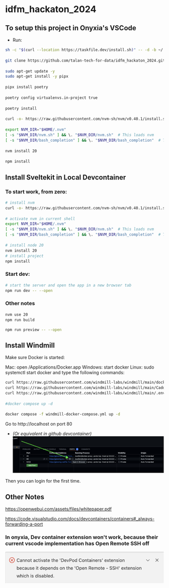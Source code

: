 # idfm_hackaton_2024

## To setup this project in Onyxia's VSCode
- Run:
```sh
sh -c "$(curl --location https://taskfile.dev/install.sh)" -- -d -b ~/.local/bin

git clone https://github.com/talan-tech-for-data/idfm_hackaton_2024.git .

sudo apt-get update -y
sudo apt-get install -y pipx

pipx install poetry

poetry config virtualenvs.in-project true

poetry install

curl -o- https://raw.githubusercontent.com/nvm-sh/nvm/v0.40.1/install.sh | bash

export NVM_DIR="$HOME/.nvm"
[ -s "$NVM_DIR/nvm.sh" ] && \. "$NVM_DIR/nvm.sh"  # This loads nvm
[ -s "$NVM_DIR/bash_completion" ] && \. "$NVM_DIR/bash_completion"  # This loads nvm bash_completion

nvm install 20

npm install


```

## Install Sveltekit in Local Devcontainer
### To start work, from zero:

```bash
# install nvm
curl -o- https://raw.githubusercontent.com/nvm-sh/nvm/v0.40.1/install.sh | bash

# activate nvm in current shell
export NVM_DIR="$HOME/.nvm"
[ -s "$NVM_DIR/nvm.sh" ] && \. "$NVM_DIR/nvm.sh"  # This loads nvm
[ -s "$NVM_DIR/bash_completion" ] && \. "$NVM_DIR/bash_completion"  # This loads nvm bash_completion

# install node 20
nvm install 20
# install project
npm install

```

### Start dev:
```bash
# start the server and open the app in a new browser tab
npm run dev -- --open
```

### Other notes
```bash
nvm use 20
npm run build
```

```bash
npm run preview -- --open
```

## Install Windmill
Make sure Docker is started:

Mac: open /Applications/Docker.app
Windows: start docker
Linux: sudo systemctl start docker
and type the following commands:

```sh
curl https://raw.githubusercontent.com/windmill-labs/windmill/main/docker-compose.yml -o docker-compose.yml
curl https://raw.githubusercontent.com/windmill-labs/windmill/main/Caddyfile -o Caddyfile
curl https://raw.githubusercontent.com/windmill-labs/windmill/main/.env -o .env

#docker compose up -d

docker compose -f windmill-docker-compose.yml up -d
```

Go to http://localhost on port 80
- _(Or equivalent in github devcontainer)_
![alt text](image.png)

Then you can login for the first time.


## Other Notes
https://openwebui.com/assets/files/whitepaper.pdf

https://code.visualstudio.com/docs/devcontainers/containers#_always-forwarding-a-port


### In onyxia, Dev container extension won't work, because their current vscode implementation has Open Remote SSH off
![alt text](image-1.png)